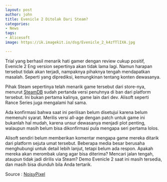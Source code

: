 ```yaml
---
layout: post
author: john
title: Evenicle 2 Ditolak Dari Steam?
categories:
- News
tags:
- Alicesoft
image: https://ik.imagekit.io/dsg/Evenicle_2_k4zfTlIXA.jpg

---
```

Trial yang berhasil menarik hati gamer dengan review cukup positif, Evenicle 2 Eng version sepertinya akan tidak lama lagi. Namun harapan tersebut tidak akan terjadi, nampaknya pihaknya tengah mendapatkan masalah. Seperti yang diprediksi, kemungkinan tentang konten dewasanya.

Pihak Steam sepertinya telah menarik game tersebut dari store-nya, menurut [SteamDB](https://steamdb.info/app/1392380/history/?fbclid=IwAR1nkhmJJg1bBHe0HN-MSKtIFapr6moDd9SsPojg3vmguvWYPNRhdbrsgxg) sudah pertanda versi penuhnya di ban dari platform tersebut. Ini bukan pertama kalinya, game lain dari dev. Alisoft seperti Rance Series juga mengalami hal sama.

Ada konfirmasi bahwa saat ini perilisan belum disetujui karena belum memenuhi syarat. Merilis versi all-age dengan patch untuk game ini bukanlah hal mudah, karena unsur dewasanya menjadi plot penting, walaupun masih belum bisa dikonfirmasi pula mengapa seri pertama lolos.

Alisoft sendiri belum memberikan komentar mengapa game mereka ditarik dari platform sejuta umat tersebut. Beberapa media besar berusaha menghubungi untuk detail lebih lanjut, tetapi belum ada respon. Apakah mereka akan merombak ulang agar bisa diterima? Mencari jalan tengah, ataupun tidak jadi dirilis via Steam? Demo Evenicle 2 saat ini masih tersedia, dan masih bisa diunduh bila Anda tertarik.

Source : [NoisyPixel](https://noisypixel.net/evenicle-2-banned-on-steam/)
